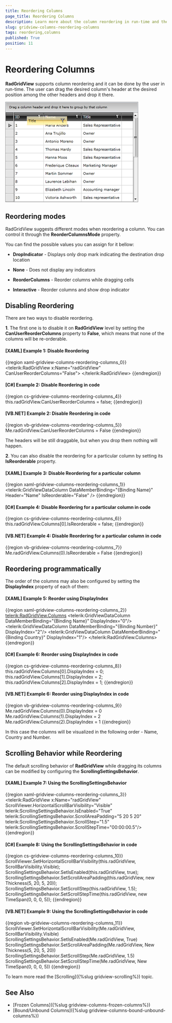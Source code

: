 ```yaml
---
title: Reordering Columns
page_title: Reordering Columns
description: Learn more about the column reordering in run-time and the different reordering modes available in RadGridView - Telerik's {{ site.framework_name }} DataGrid.
slug: gridview-columns-reordering-columns
tags: reordering,columns
published: True
position: 11
---
```


# Reordering Columns

__RadGridView__ supports column reordering and it can be done by the user in run-time. The user can drag the desired column's header at the desired position among the other headers and drop it there.

![Telerik {{ site.framework_name }} DataGrid Reordering Columns 1](images/RadGridView_ReorderingColumns_1.png)

## Reordering modes 

RadGridView suggests different modes when reordering a column. You can control it through the __ReorderColumnsMode__ property.
        
You can find the possible values you can assign for it bellow:
        
* __DropIndicator__ - Displays only drop mark indicating the destination drop location
            
* __None__ - Does not display any indicators
            
* __ReorderColumns__ - Reorder columns while dragging cells
            
* __Interactive__ - Reorder columns and show drop indicator
            
## Disabling Reordering

There are two ways to disable reordering. 

**1**. The first one is to disable it on __RadGridView__ level by setting the __CanUserReorderColumns__ property to __False__, which means that none of the columns will be re-orderable.

#### __[XAML] Example 1: Disable Reordering__

{{region xaml-gridview-columns-reordering-columns_0}}
	<telerik:RadGridView x:Name="radGridView"
	                 CanUserReorderColumns="False">
	    <!-- ... -->
	</telerik:RadGridView>
{{endregion}}

#### __[C#] Example 2: Disable Reordering in code__

{{region cs-gridview-columns-reordering-columns_4}}
	this.radGridView.CanUserReorderColumns = false;
{{endregion}}

#### __[VB.NET] Example 2: Disable Reordering in code__

{{region vb-gridview-columns-reordering-columns_5}}
	Me.radGridView.CanUserReorderColumns = False
{{endregion}}

The headers will be still draggable, but when you drop them nothing will happen.

**2**. You can also disable the reordering for a particular column by setting its __IsReorderable__ property.

#### __[XAML] Example 3: Disable Reordering for a particular column__

{{region xaml-gridview-columns-reordering-columns_1}}
	<telerik:GridViewDataColumn DataMemberBinding="{Binding Name}"
	                Header="Name"
	                IsReorderable="False" />
{{endregion}}

#### __[C#] Example 4: Disable Reordering for a particular column in code__
{{region cs-gridview-columns-reordering-columns_6}}
	this.radGridView.Columns[0].IsReorderable = false;
{{endregion}}

#### __[VB.NET] Example 4: Disable Reordering for a particular column in code__
{{region vb-gridview-columns-reordering-columns_7}}
	Me.radGridView.Columns(0).IsReorderable = False
{{endregion}}

## Reordering programmatically 

The order of the columns may also be configured by setting the __DisplayIndex__ property of each of them:

#### __[XAML] Example 5: Reorder using DisplayIndex__
{{region xaml-gridview-columns-reordering-columns_2}}
	<telerik:RadGridView.Columns>
	    <telerik:GridViewDataColumn DataMemberBinding="{Binding Name}" DisplayIndex="0"/>
	    <telerik:GridViewDataColumn DataMemberBinding="{Binding Number}" DisplayIndex="2"/>
	    <telerik:GridViewDataColumn DataMemberBinding="{Binding Country}" DisplayIndex="1"/>
	</telerik:RadGridView.Columns>
{{endregion}}

#### __[C#] Example 6: Reorder using DisplayIndex in code__
{{region cs-gridview-columns-reordering-columns_8}}
	this.radGridView.Columns[0].DisplayIndex = 0;
	this.radGridView.Columns[1].DisplayIndex = 2;
	this.radGridView.Columns[2].DisplayIndex = 1;
{{endregion}}

#### __[VB.NET] Example 6: Reorder using DisplayIndex in code__
{{region vb-gridview-columns-reordering-columns_9}}
	Me.radGridView.Columns(0).DisplayIndex = 0
    Me.radGridView.Columns(1).DisplayIndex = 2
    Me.radGridView.Columns(2).DisplayIndex = 1
{{endregion}}

In this case the columns will be visualized in the following order - Name, Country and Number.

## Scrolling Behavior while Reordering

The default scrolling behavior of __RadGridView__ while dragging its columns can be modified by configuring the __ScrollingSettingsBehavior__.

#### __[XAML] Example 7: Using the ScrollingSettingsBehavior__
 {{region xaml-gridview-columns-reordering-columns_3}}
	<telerik:RadGridView x:Name="radGridView" 
                     ScrollViewer.HorizontalScrollBarVisibility="Visible"
                     telerik:ScrollingSettingsBehavior.IsEnabled="True"
                     telerik:ScrollingSettingsBehavior.ScrollAreaPadding="5 20 5 20"
                     telerik:ScrollingSettingsBehavior.ScrollStep="1.5"
                     telerik:ScrollingSettingsBehavior.ScrollStepTime="00:00:00.5"/>
{{endregion}}

#### __[C#] Example 8: Using the ScrollingSettingsBehavior in code__
 {{region cs-gridview-columns-reordering-columns_10}}
	ScrollViewer.SetHorizontalScrollBarVisibility(this.radGridView, ScrollBarVisibility.Visible);
	ScrollingSettingsBehavior.SetIsEnabled(this.radGridView, true);
	ScrollingSettingsBehavior.SetScrollAreaPadding(this.radGridView, new Thickness(5, 20, 5, 20));
	ScrollingSettingsBehavior.SetScrollStep(this.radGridView, 1.5);
	ScrollingSettingsBehavior.SetScrollStepTime(this.radGridView, new TimeSpan(0, 0, 0, 5));
{{endregion}}

#### __[VB.NET] Example 9: Using the ScrollingSettingsBehavior in code__
 {{region vb-gridview-columns-reordering-columns_11}}
	ScrollViewer.SetHorizontalScrollBarVisibility(Me.radGridView, ScrollBarVisibility.Visible)
    ScrollingSettingsBehavior.SetIsEnabled(Me.radGridView, True)
    ScrollingSettingsBehavior.SetScrollAreaPadding(Me.radGridView, New Thickness(5, 20, 5, 20))
    ScrollingSettingsBehavior.SetScrollStep(Me.radGridView, 1.5)
    ScrollingSettingsBehavior.SetScrollStepTime(Me.radGridView, New TimeSpan(0, 0, 0, 5))
{{endregion}}

To learn more read the [Scrolling]({%slug gridview-scrolling%}) topic.

## See Also
 * [Frozen Columns]({%slug gridview-columns-frozen-columns%})
 * [Bound/Unbound Columns]({%slug gridview-columns-bound-unbound-columns%})
